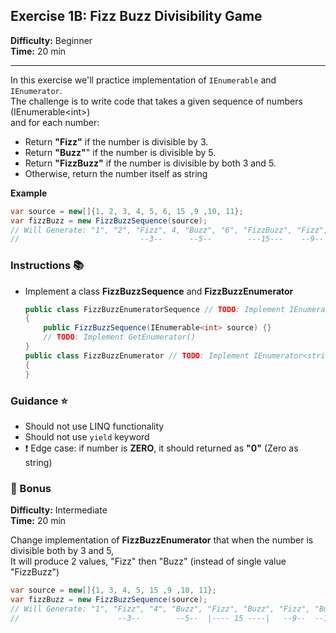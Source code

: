 ## Exercise 1B: Fizz Buzz Divisibility Game

**Difficulty:** Beginner  
**Time:** 20 min  
___

In this exercise we'll practice implementation of `IEnumerable` and `IEnumerator`.  
The challenge is to write code that takes a given sequence of numbers (IEnumerable&lt;int&gt;)  
and for each number:  
- Return **"Fizz"** if the number is divisible by 3.  
- Return **"Buzz"**" if the number is divisible by 5.  
- Return **"FizzBuzz"** if the number is divisible by both 3 and 5.  
- Otherwise, return the number itself as string

**Example**  

```csharp
var source = new[]{1, 2, 3, 4, 5, 6, 15 ,9 ,10, 11};
var fizzBuzz = new FizzBuzzSequence(source);
// Will Generate: "1", "2", "Fizz", 4, "Buzz", "6", "FizzBuzz", "Fizz", "Buzz", "11"
//                           --3--      --5--        ---15---    --9--  --10--
```

### Instructions &#x1F4DA;  
- Implement a class **FizzBuzzSequence** and **FizzBuzzEnumerator**
  ```csharp
  public class FizzBuzzEnumeratorSequence // TODO: Implement IEnumerable<string>
  {
      public FizzBuzzSequence(IEnumerable<int> source) {}
      // TODO: Implement GetEnumerator() 
  }
  public class FizzBuzzEnumerator // TODO: Implement IEnumerator<string>
  {
  } 
  ``` 

### Guidance &#x2B50;
- Should not use LINQ functionality
- Should not use `yield` keyword
- &#x2757; Edge case: if number is **ZERO**, it should returned as **"0"** (Zero as string)

### &#x1F381; Bonus

**Difficulty:** Intermediate  
**Time:** 20 min  

Change implementation of **FizzBuzzEnumerator** that when the number is divisible both by 3 and 5,  
It will produce 2 values, "Fizz" then "Buzz" (instead of single value "FizzBuzz")
```csharp
var source = new[]{1, 3, 4, 5, 15 ,9 ,10, 11};
var fizzBuzz = new FizzBuzzSequence(source);
// Will Generate: "1", "Fizz", "4", "Buzz", "Fizz", "Buzz", "Fizz", "Buzz", "11"
//                      --3--        --5--  |---- 15 ----|   --9--  --10--
```